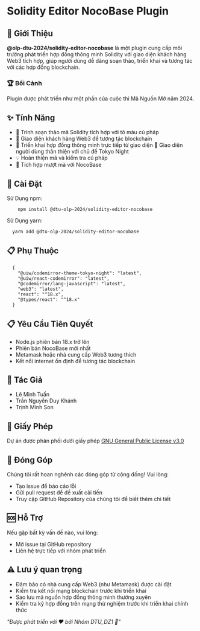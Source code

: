 # Solidity Editor NocoBase Plugin
## 🌟 Giới Thiệu
**@olp-dtu-2024/solidity-editor-nocobase** là một plugin cung cấp môi trường phát triển hợp đồng thông minh Solidity với giao diện khách hàng Web3 tích hợp, giúp người dùng dễ dàng soạn thảo, triển khai và tương tác với các hợp đồng blockchain.
### 🏆 Bối Cảnh
Plugin được phát triển như một phần của cuộc thi Mã Nguồn Mở năm 2024.

## ✨ Tính Năng
- 📝 Trình soạn thảo mã Solidity tích hợp với tô màu cú pháp
- 🔗 Giao diện khách hàng Web3 để tương tác blockchain
- 🚀 Triển khai hợp đồng thông minh trực tiếp từ giao diện
🎨 Giao diện người dùng thân thiện với chủ đề Tokyo Night
- 💡 Hoàn thiện mã và kiểm tra cú pháp
- 🔄 Tích hợp mượt mà với NocoBase

## 🚀 Cài Đặt
Sử Dụng npm:

```
    npm install @dtu-olp-2024/solidity-editor-nocobase
```
Sử Dụng yarn:
```
  yarn add @dtu-olp-2024/solidity-editor-nocobase
```
## 📋 Phụ Thuộc

```
  {
    "@uiw/codemirror-theme-tokyo-night": "latest",
    "@uiw/react-codemirror": "latest",
    "@codemirror/lang-javascript": "latest",
    "web3": "latest",
    "react": "^18.x",
    "@types/react": "^18.x"
  }
```

## 📋 Yêu Cầu Tiên Quyết
- Node.js phiên bản 18.x trở lên
- Phiên bản NocoBase mới nhất
- Metamask hoặc nhà cung cấp Web3 tương thích
- Kết nối internet ổn định để tương tác blockchain
## 👥 Tác Giả
- Lê Minh Tuấn
- Trần Nguyễn Duy Khánh
- Trịnh Minh Son
## 📄 Giấy Phép
Dự án được phân phối dưới giấy phép [GNU General Public License v3.0 ](https://github.com/olp-dtu-2024/DTU-GreenHope/blob/main/LICENCE)
## 🤝 Đóng Góp
Chúng tôi rất hoan nghênh các đóng góp từ cộng đồng! Vui lòng:

- Tạo issue để báo cáo lỗi
- Gửi pull request để đề xuất cải tiến
- Truy cập GitHub Repository của chúng tôi để biết thêm chi tiết

## 🆘 Hỗ Trợ
Nếu gặp bất kỳ vấn đề nào, vui lòng:

- Mở issue tại GitHub repository
- Liên hệ trực tiếp với nhóm phát triển
## ⚠️ Lưu ý quan trọng
- Đảm bảo có nhà cung cấp Web3 (như Metamask) được cài đặt
- Kiểm tra kết nối mạng blockchain trước khi triển khai
- Sao lưu mã nguồn hợp đồng thông minh thường xuyên
- Kiểm tra kỹ hợp đồng trên mạng thử nghiệm trước khi triển khai chính thức


*"Được phát triển với ❤️ bởi Nhóm DTU_DZ1 🌟"*
